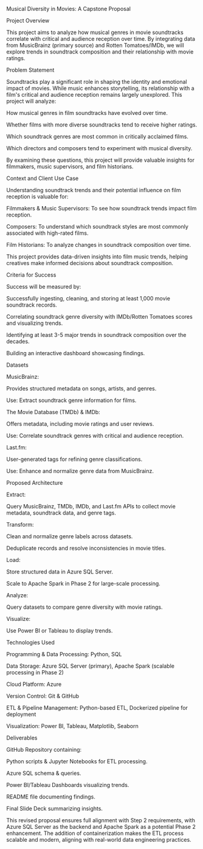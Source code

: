 Musical Diversity in Movies: A Capstone Proposal

Project Overview

This project aims to analyze how musical genres in movie soundtracks correlate with critical and audience reception over time. By integrating data from MusicBrainz (primary source) and Rotten Tomatoes/IMDb, we will explore trends in soundtrack composition and their relationship with movie ratings.

Problem Statement

Soundtracks play a significant role in shaping the identity and emotional impact of movies. While music enhances storytelling, its relationship with a film's critical and audience reception remains largely unexplored. This project will analyze:

How musical genres in film soundtracks have evolved over time.

Whether films with more diverse soundtracks tend to receive higher ratings.

Which soundtrack genres are most common in critically acclaimed films.

Which directors and composers tend to experiment with musical diversity.

By examining these questions, this project will provide valuable insights for filmmakers, music supervisors, and film historians.

Context and Client Use Case

Understanding soundtrack trends and their potential influence on film reception is valuable for:

Filmmakers & Music Supervisors: To see how soundtrack trends impact film reception.

Composers: To understand which soundtrack styles are most commonly associated with high-rated films.

Film Historians: To analyze changes in soundtrack composition over time.

This project provides data-driven insights into film music trends, helping creatives make informed decisions about soundtrack composition.

Criteria for Success

Success will be measured by:

Successfully ingesting, cleaning, and storing at least 1,000 movie soundtrack records.

Correlating soundtrack genre diversity with IMDb/Rotten Tomatoes scores and visualizing trends.

Identifying at least 3-5 major trends in soundtrack composition over the decades.

Building an interactive dashboard showcasing findings.

Datasets

MusicBrainz:

Provides structured metadata on songs, artists, and genres.

Use: Extract soundtrack genre information for films.

The Movie Database (TMDb) & IMDb:

Offers metadata, including movie ratings and user reviews.

Use: Correlate soundtrack genres with critical and audience reception.

Last.fm:

User-generated tags for refining genre classifications.

Use: Enhance and normalize genre data from MusicBrainz.

Proposed Architecture

Extract:

Query MusicBrainz, TMDb, IMDb, and Last.fm APIs to collect movie metadata, soundtrack data, and genre tags.

Transform:

Clean and normalize genre labels across datasets.

Deduplicate records and resolve inconsistencies in movie titles.

Load:

Store structured data in Azure SQL Server.

Scale to Apache Spark in Phase 2 for large-scale processing.

Analyze:

Query datasets to compare genre diversity with movie ratings.

Visualize:

Use Power BI or Tableau to display trends.

Technologies Used

Programming & Data Processing: Python, SQL

Data Storage: Azure SQL Server (primary), Apache Spark (scalable processing in Phase 2)

Cloud Platform: Azure

Version Control: Git & GitHub

ETL & Pipeline Management: Python-based ETL, Dockerized pipeline for deployment

Visualization: Power BI, Tableau, Matplotlib, Seaborn

Deliverables

GitHub Repository containing:

Python scripts & Jupyter Notebooks for ETL processing.

Azure SQL schema & queries.

Power BI/Tableau Dashboards visualizing trends.

README file documenting findings.

Final Slide Deck summarizing insights.

This revised proposal ensures full alignment with Step 2 requirements, with Azure SQL Server as the backend and Apache Spark as a potential Phase 2 enhancement. The addition of containerization makes the ETL process scalable and modern, aligning with real-world data engineering practices.
